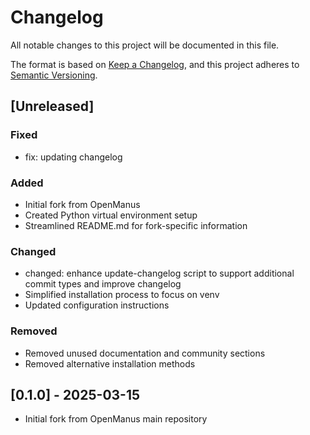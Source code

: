 # Changelog

All notable changes to this project will be documented in this file.

The format is based on [Keep a Changelog](https://keepachangelog.com/en/1.0.0/),
and this project adheres to [Semantic Versioning](https://semver.org/spec/v2.0.0.html).

## [Unreleased]

### Fixed
- fix: updating changelog

### Added
- Initial fork from OpenManus
- Created Python virtual environment setup
- Streamlined README.md for fork-specific information

### Changed
- changed: enhance update-changelog script to support additional commit types and improve changelog
- Simplified installation process to focus on venv
- Updated configuration instructions

### Removed
- Removed unused documentation and community sections
- Removed alternative installation methods


## [0.1.0] - 2025-03-15
- Initial fork from OpenManus main repository
